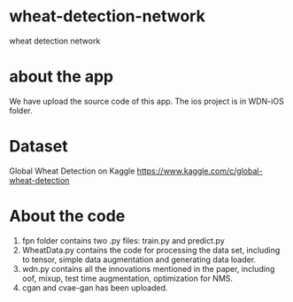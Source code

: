 # wheat-detection-network
wheat detection network

# about the app
We have upload the source code of this app. The ios project is in WDN-iOS folder.

# Dataset
Global Wheat Detection on Kaggle
https://www.kaggle.com/c/global-wheat-detection

# About the code
1. fpn folder contains two .py files: train.py and predict.py
2. WheatData.py contains the code for processing the data set, including to tensor, simple data augmentation and generating data loader.
3. wdn.py contains all the innovations mentioned in the paper, including oof, mixup, test time augmentation, optimization for NMS.
4. cgan and cvae-gan has been uploaded.
